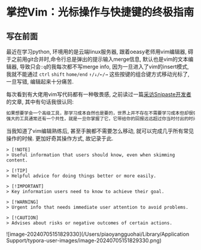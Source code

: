 # 掌控Vim：光标操作与快捷键的终极指南

## 写在前面
最近在学习python, 环境用的是云端linux服务器, 跟着oeasy老师用vim编辑器, 碍于之前用git合并时,命令行总是弹出的提示输入merge信息, 默认也是vim的文本编辑器, 导致只会`:q`的我每次都不写merge info, 因为一旦进入了vim的insert模式, 我就不能通过 `ctrl` `shift` `home/end` `↑/↓/←/→` 这些按键的组合键方式移动光标了, 一旦写错, 编辑起来十分痛苦.

每次看到有大佬用vim写代码都有一种敬畏感, 之前读过一篇[采访Snipaste开发者](https://sspai.com/post/35097)的文章, 其中有句话我很认同:

```txt
如果想要学会一个高级工具，那学习成本自然也是要的，世界上并不存在不需要学习成本但却很强大的工具。
强大的工具通常还有一个共性，就是一旦你掌握了它，它带给你的回报远远超过你当时付出的时间和精力成本。
```

当我知道了vim编辑熟练后, 甚至手腕都不需要怎么移动, 就可以完成几乎所有常见操作的时候.  更加好奇其操作方式, 故记录于此.





```
> [!NOTE]
> Useful information that users should know, even when skimming content.

> [!TIP]
> Helpful advice for doing things better or more easily.

> [!IMPORTANT]
> Key information users need to know to achieve their goal.

> [!WARNING]
> Urgent info that needs immediate user attention to avoid problems.

> [!CAUTION]
> Advises about risks or negative outcomes of certain actions.
```

![image-20240705151829330](/Users/piaoyangguohai/Library/Application Support/typora-user-images/image-20240705151829330.png)
